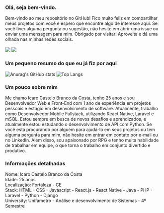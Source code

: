 ### Olá, seja bem-vindo. </br>
Bem-vindo ao meu repositório no GitHub! Fico muito feliz em compartilhar meus projetos com você e espero que encontre algo de interesse aqui. Se você tiver alguma pergunta ou sugestão, não hesite em abrir uma issue ou enviar uma mensagem para mim. Obrigado por visitar! Aproveita e dá uma olhada nas minhas redes sociais. </br></br>
[<img src="https://img.shields.io/badge/linkedin-%230077B5.svg?&style=for-the-badge&logo=linkedin&logoColor=white" />](https://www.linkedin.com/in/icastelob/) 
[<img src = "https://img.shields.io/badge/instagram-%23E4405F.svg?&style=for-the-badge&logo=instagram&logoColor=white">](https://www.instagram.com/icastelo.dev/) 

### Um pequeno resumo do que eu já fiz por aqui
![Anurag's GitHub stats](https://github-readme-stats.vercel.app/api?username=icastelito&show_icons=true&theme=tokyonight)
![Top Langs](https://github-readme-stats.vercel.app/api/top-langs/?username=icastelito&layout=compact&theme=tokyonight&card_width=450)

### Um pouco sobre mim
Me chamo Icaro Castelo Branco da Costa, tenho 25 anos e sou Desenvolvedor Web e Front-End com 1 ano de experiência em projetos pessoais e estágio em desenvolvimento de software. Atualmente, trabalho como Desenvolvedor Mobile Fullstack, utilizando React Native, Laravel e mSQL. Estou sempre em busca de novos desafios e aprendizados, e atualmente estou estudando o desenvolvimento de API com Python. Se você está procurando por alguém para ajudá-lo em seus projetos ou tem alguma pergunta para mim, não hesite em entrar em contato por e-mail ou no LinkedIn. Além disso, sou apaixonado por RPG e tenho muita habilidade de trabalhar em equipe, o que torna o trabalho em conjunto divertido e produtivo. 

### Informações detalhadas
Nome: Icaro Castelo Branco da Costa </br>
Idade: 25 anos </br>
Localização: Fortaleza - CE </br>
Stack: HTML - CSS - Javascript - React.js - React Native - Java - PHP - Laravel - Python - Django </br>
University: Unifametro - Análise e desenvolvimento de Sistemas - 4º Semestre </br>
